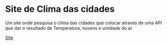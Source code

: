 
# Site de Clima das cidades

Um site onde pesquisa o clima das cidades que colocar atraves de uma API que dar o resultado de Temperatura, nuvens e umidade do ar

<a href="">Site</a>
